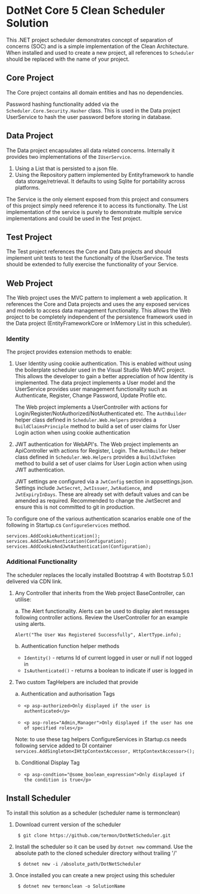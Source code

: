 
DotNet Core 5 Clean Scheduler Solution
=====================================

This .NET project scheduler demonstrates concept of separation of concerns (SOC) and is a simple implementation of the Clean Architecture. When installed and used to create a new project, all references to ```Scheduler``` should be replaced with the name of your project.

## Core Project

The Core project contains all domain entities and has no dependencies.

Password hashing functionality added via the ```Scheduler.Core.Security.Hasher``` class. This is used in the Data project UserService to hash the user password before storing in database.

## Data Project

The Data project encapsulates all data related concerns. Internally it provides two implementations of the ```IUserService```.

1. Using a List that is persisted to a json file.
2. Using the Repository pattern implemented by Entityframework to handle data storage/retrieval. It defaults to using Sqlite for portability across platforms.

The Service is the only element exposed from this project and consumers of this project simply need reference it to access its functionalty. The List implementation of the service is purely to demonstrate multiple service implementations and could be used in the Test project.

## Test Project

The Test project references the Core and Data projects and should implement unit tests to test the functionalty of the IUserService. The tests should be extended to fully exercise the functionality of your Service.

## Web Project

The Web project uses the MVC pattern to implement a web application. It references the Core and Data projects and uses the any exposed services and models to access data management functionality. This allows the Web project to be completely independent of the persistence framework used in the Data project (EntityFrameworkCore or InMemory List in this scheduler).

### Identity

The project provides extension methods to enable:

1. User Identity using cookie authentication. This is enabled without using the boilerplate scheduler used in the Visual Studio Web MVC project. This allows the developer to gain a better appreciation of how Identity is implemented. The data project implements a User model and the UserService provides user management functionality such as Authenticate, Register, Change Password, Update Profile etc. 

    The Web project implements a UserController with actions for Login/Register/NotAuthorized/NotAuthenticated etc. The ```AuthBuilder``` helper class defined in ```Scheduler.Web.Helpers``` provides a ```BuildClaimsPrinciple``` method to build a set of user claims for User Login action when using cookie authentication

2. JWT authentication for WebAPI's. The Web project implements an ApiController with actions for Register, Login. The ```AuthBuilder``` helper class defined in ```Scheduler.Web.Helpers``` provides a ```BuildJwtToken``` method to build a set of user claims for User Login action when using JWT authentication.
    
    JWT settings are configured via a ```JwtConfig``` section in appsettings.json. Settings include ```JwtSecret```, ```JwtIssuer```, ```JwtAudience```, and ```JwtExpiryInDays```. These are already set with default values and can be amended as required. Recommended to change the JwtSecret and ensure this is not committed to git in production.

To configure one of the various authentication scanarios enable one of the following in Startup.cs ```ConfigureServices``` method.

```
services.AddCookieAuthentication();
services.AddJwtAuthentication(Configuration);
services.AddCookieAndJwtAuthentication(Configuration);
```

### Additional Functionality
The scheduler replaces the locally installed Bootstrap 4 with Bootstrap 5.0.1 delivered via CDN link.

1. Any Controller that inherits from the Web project BaseController, can utilise:

    a. The Alert functionality. Alerts can be used to display alert messages following controller actions. Review the UserController for an example using alerts.

    ```Alert("The User Was Registered Successfully", AlertType.info);```

    b. Authentication function helper methods
    * ```Identity()``` - returns Id of current logged in user or null if not logged in
    * ```IsAuthenticated()``` - returns a boolean to indicate if user is logged in

2. Two custom TagHelpers are included that provide

    a. Authentication and authorisation Tags

    * ```<p asp-authorized>Only displayed if the user is authenticated</p>```

    * ```<p asp-roles="Admin,Manager">Only displayed if the user has one of specified roles</p>```

    Note: to use these tag helpers ConfigureServices in Startup.cs needs following service added to DI container
    ```services.AddSingleton<IHttpContextAccessor, HttpContextAccessor>();```

    b. Conditional Display Tag

    * ```<p asp-condtion="@some_boolean_expression">Only displayed if the condition is true</p>```

## Install Scheduler

To install this solution as a scheduler (scheduler name is termonclean)

1. Download current version of the scheduler

    ``` $ git clone https://github.com/termon/DotNetScheduler.git```

2. Install the scheduler so it can be used by ```dotnet new``` command. Use the absolute path to the cloned scheduler directory without trailing '/'

    ``` $ dotnet new -i /absolute_path/DotNetScheduler```

3. Once installed you can create a new project using this scheduler

    ``` $ dotnet new termonclean -o SolutionName```
